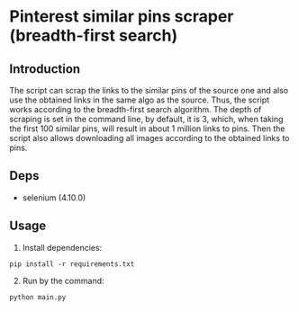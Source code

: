 # Pinterest similar pins scraper (breadth-first search)

## Introduction

The script can scrap the links to the similar pins of the source one and also use the obtained links in the same algo as the source. Thus, the script works according to the breadth-first search algorithm. The depth of scraping is set in the command line, by default, it is 3, which, when taking the first 100 similar pins, will result in about 1 million links to pins. Then the script also allows downloading all images according to the obtained links to pins.

## Deps

- selenium (4.10.0)

## Usage

1. Install dependencies:

`pip install -r requirements.txt`

2. Run by the command:

`python main.py`
